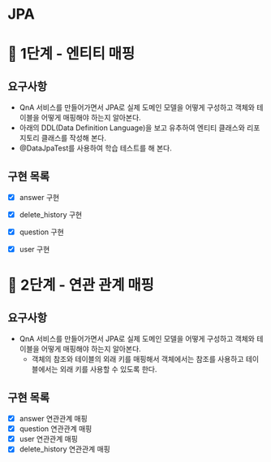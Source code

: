 # JPA
# 🚀 1단계 - 엔티티 매핑
## 요구사항
- QnA 서비스를 만들어가면서 JPA로 실제 도메인 모델을 어떻게 구성하고 객체와 테이블을 어떻게 매핑해야 하는지 알아본다.
- 아래의 DDL(Data Definition Language)을 보고 유추하여 엔티티 클래스와 리포지토리 클래스를 작성해 본다.
- @DataJpaTest를 사용하여 학습 테스트를 해 본다.

## 구현 목록
- [x] answer 구현
- [x] delete_history 구현
- [x] question 구현
- [x] user 구현


# 🚀 2단계 - 연관 관계 매핑
## 요구사항
- QnA 서비스를 만들어가면서 JPA로 실제 도메인 모델을 어떻게 구성하고 객체와 테이블을 어떻게 매핑해야 하는지 알아본다.
    - 객체의 참조와 테이블의 외래 키를 매핑해서 객체에서는 참조를 사용하고 테이블에서는 외래 키를 사용할 수 있도록 한다.

## 구현 목록
- [x] answer 연관관계 매핑
- [x] question 연관관계 매핑
- [x] user 연관관계 매핑
- [x] delete_history 연관관계 매핑